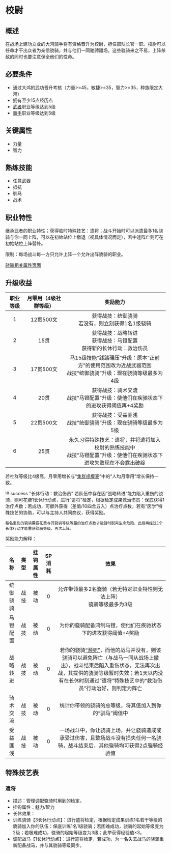 # 校尉

## 概述

在战场上建功立业的大鸿骑手将有资格晋升为校尉，担任部队长官一职。校尉可以任命才干出众者为亲信骁骑，并与他们一同驰骋疆场。这些骁骑来之不易，上阵杀敌的同时也要注意保全他们的性命。

## 必要条件

* 通过大鸿的武功晋升考核（力量>=45，敏捷>=35，智力>=35，种族限定大鸿）
* 拥有至少15点经历点
* <a href="../../../basicJob/Warrior" target="_blank">武者</a>职业等级达到5级
* <a href="../rider" target="_blank">骑手</a>职业等级达到5级

## 关键属性

* 力量
* 智力

## 熟练技能

* 任意武器
* 抵抗
* 驯马
* 战术
  
## 职业特性

继承武者的职业特性；获得临时特殊技艺：遣将；战斗开始时可以派遣最多1名骁骑与你一同上阵，可以在初始站位上撤退（视具体情况而定），若中途阵亡则可在初始站位上阵替补。

限制：每场战斗每一方只允许上阵一个允许出阵骁骑的职业。

<a href="../horseman" target="_blank">骁骑相关属性页面</a>

## 升级收益

职业等级|月零用（4级社群等级）|奖励能力
:--:|:--:|:--:
1|12贯500文|获得战技：统御骁骑<br>若没有，则立刻获得1名1级骁骑
2|15贯|获得战技：战略转进<br>获得战技：马镫配置<br>获得新的长休行动：救治伤员
3|17贯500文|马15级技能“践踏碾压”升级：原本“正前方”的使用范围改为近战武器范围<br>战技“统御骁骑”升级：现在骁骑等级最多为4级
4|20贯|获得战技：骑术交流<br>战技“马镫配置”升级：使他们在疾驰状态下的进攻获得阈值再+4奖励
5|22贯500文|获得战技：受益匪浅<br>战技“统御骁骑”升级：现在骁骑等级最多为5级
6|25贯|永久习得特殊技艺：遣将，并将遣将加入校尉的熟练技能中<br>战技“马镫配置”升级：使他们在疾驰状态下进攻失败现在不会露出破绽

若社群等级比4级高，月零用增长与“<a href="../../../scaleList" target="_blank">集群规模表</a>”中的“人均月零用”增长保持一致。

!!! success "长休行动：救治伤员"
    若队伍中存在因“战略转进”能力陷入重伤的骁骑，则可花费1长休行动点，进行“遣将”检定，根据检定成果救治伤员：保底获得1治疗点数；若成功，可额外获得（差值/10四舍五入）点治疗点数。若有“医学”特殊技艺的协助，可以与主持人共同商议，获得奖励。

    每名重伤的骁骑需要花费与其骁骑等级等量的治疗点数才能暂时脱离生命危险，此后再经过1个长休行动才能重获骁骑等级，再次上阵。

奖励能力解释：

名称|类型|挂钩属性|SP消耗|效果
:--:|:--:|:--:|:--:|:--:
统御骁骑|战技|被动|0|允许带领最多2名骁骑（若无特定职业特性则无法上阵）<br>骁骑等级最多为3级
马镫配置|战技|被动|0|为你的骁骑配备鸿制马镫，使他们在疾驰状态下的进攻获得阈值+4奖励
战略转进|战技|被动|0|若你的骁骑<a href="../../../../status/normal/#濒死" target="_blank">“濒死”</a>，而他的战马并没有，则该骁骑可以避免阵亡（与战马一同从战场上撤出），战斗结束后陷入重伤状态，无法再次出战，其提供的骁骑等级暂时失效；若1天以内没有在长休时刻通过“遣将”特殊技艺中的“救治伤员”行动治好，则判定为阵亡
骑术交流|战技|被动|0|统计你带领的骁骑的总等级，将其值加入到你的“驯马”阈值中
受益匪浅|战技|被动|0|一场战斗中，你让骁骑上场，并让骁骑造成或承受过伤害，且整场战斗没有损失任何一名骁骑，战斗结束后，其他骁骑均可获得2点骁骑经验值

## 特殊技艺表

### 遣将

* 描述：管理调配骁骑时用到的检定。
* 挂钩属性：魅力/智力
* 长休效果：
* 训练骁骑【3长休行动点】：进行遣将检定，根据检定成果训练1名若干等级的骁骑加入你的队伍：保底训练1名1级骁骑；若困难成功，骁骑的起始等级变为2级；若极难成功，骁骑的起始等级变为3级；此举获得经验值×3。
* 调配战马【1长休行动点】：进行遣将检定，若成功，为一名失去战马的骁骑重新配备战马，并与其骁骑等级同步。